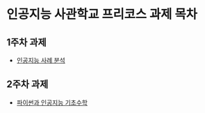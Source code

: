 # 인공지능 사관학교 프리코스 과제 목차

## 1주차 과제
* [인공지능 사례 분석](https://github.com/MunYeong0723/GwangJu-AIschool/blob/master/1%EC%A3%BC%EC%B0%A8%20%EA%B3%BC%EC%A0%9C.ipynb)

## 2주차 과제
* [파이썬과 인공지능 기초수학](https://github.com/MunYeong0723/GwangJu-AIschool/blob/master/2%EC%A3%BC%EC%B0%A8%EA%B3%BC%EC%A0%9C.ipynb)

